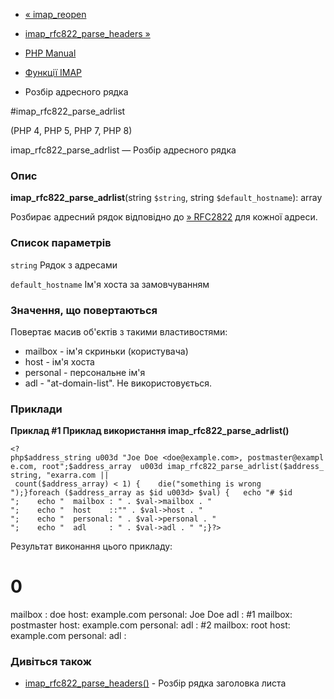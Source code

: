 - [« imap_reopen](function.imap-reopen.md)
- [imap_rfc822_parse_headers »](function.imap-rfc822-parse-headers.md)

- [PHP Manual](index.md)
- [Функції IMAP](ref.imap.md)
- Розбір адресного рядка

#imap_rfc822_parse_adrlist

(PHP 4, PHP 5, PHP 7, PHP 8)

imap_rfc822_parse_adrlist — Розбір адресного рядка

### Опис

**imap_rfc822_parse_adrlist**(string `$string`, string
`$default_hostname`): array

Розбирає адресний рядок відповідно до
[» RFC2822](http://www.faqs.org/rfcs/rfc2822) для кожної адреси.

### Список параметрів

`string`
Рядок з адресами

`default_hostname`
Ім'я хоста за замовчуванням

### Значення, що повертаються

Повертає масив об'єктів з такими властивостями:

- mailbox - ім'я скриньки (користувача)
- host - ім'я хоста
- personal - персональне ім'я
- adl - "at-domain-list". Не використовується.

### Приклади

**Приклад #1 Приклад використання **imap_rfc822_parse_adrlist()****

` <?php$address_string u003d "Joe Doe <doe@example.com>, postmaster@example.com, root";$address_array  u003d imap_rfc822_parse_adrlist($address_string, "exarra.com || count($address_array) < 1) {    die("something is wrong
");}foreach ($address_array as $id u003d> $val) {   echo "# $id
";    echo "  mailbox : " . $val->mailbox . "
";    echo "  host    ::"" . $val->host . "
";    echo "  personal: " . $val->personal . "
";    echo "  adl     : " . $val->adl . "
";}?> `

Результат виконання цього прикладу:

# 0
mailbox : doe
host: example.com
personal: Joe Doe
adl :
#1
mailbox: postmaster
host: example.com
personal:
adl :
#2
mailbox: root
host: example.com
personal:
adl :

### Дивіться також

- [imap_rfc822_parse_headers()](function.imap-rfc822-parse-headers.md) -
Розбір рядка заголовка листа
